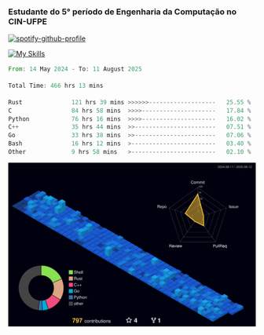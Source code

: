 
### Estudante do 5° período de Engenharia da Computação no CIN-UFPE

[![spotify-github-profile](https://spotify-github-profile.kittinanx.com/api/view?uid=21nggge2ld354asa4l3xoze2q&cover_image=true&theme=novatorem&show_offline=false&background_color=000000&interchange=true&bar_color=53b14f&bar_color_cover=true)](https://github.com/kittinan/spotify-github-profile)


[![My Skills](https://skillicons.dev/icons?i=c,cpp,rust,py,java,neovim&theme=dark)](https://skillicons.dev)

<!--START_SECTION:waka-->

```rust
From: 14 May 2024 - To: 11 August 2025

Total Time: 466 hrs 13 mins

Rust              121 hrs 39 mins >>>>>>-------------------   25.55 %
C                 84 hrs 58 mins  >>>>---------------------   17.84 %
Python            76 hrs 16 mins  >>>>---------------------   16.02 %
C++               35 hrs 44 mins  >>-----------------------   07.51 %
Go                33 hrs 38 mins  >>-----------------------   07.06 %
Bash              16 hrs 12 mins  >------------------------   03.40 %
Other             9 hrs 58 mins   >------------------------   02.10 %
```

<!--END_SECTION:waka-->

![](./profile-3d-contrib/profile-night-view.svg)
